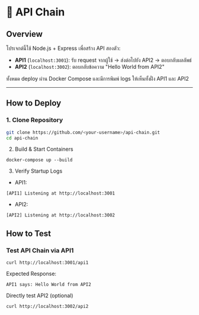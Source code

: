 # 🔗 API Chain

## Overview

โปรเจกต์นี้ใช้ Node.js + Express เพื่อสร้าง API สองตัว:

- **API1** (`localhost:3001`): รับ request จากผู้ใช้ → ส่งต่อไปยัง API2 → ตอบกลับผลลัพธ์
- **API2** (`localhost:3002`): ตอบกลับข้อความ "Hello World from API2"

ทั้งหมด deploy ผ่าน Docker Compose และมีการพิมพ์ logs ให้เห็นทั้งฝั่ง API1 และ API2

---

## How to Deploy

### 1. Clone Repository
```bash
git clone https://github.com/<your-username>/api-chain.git
cd api-chain
```
2. Build & Start Containers
```
docker-compose up --build
```
3. Verify Startup Logs
- API1:
```
[API1] Listening at http://localhost:3001
```
- API2:
```
[API2] Listening at http://localhost:3002
```
## How to Test

### Test API Chain via API1
```
curl http://localhost:3001/api1
```
Expected Response:
```
API1 says: Hello World from API2
```
Directly test API2 (optional)
```
curl http://localhost:3002/api2
